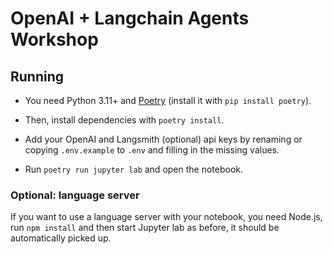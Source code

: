 # OpenAI + Langchain Agents Workshop

## Running

* You need Python 3.11+ and [Poetry](https://python-poetry.org/) (install it with `pip install poetry`).

* Then, install dependencies with `poetry install`.

* Add your OpenAI and Langsmith (optional) api keys by renaming or copying `.env.example` to `.env` and filling in the missing values.

* Run `poetry run jupyter lab` and open the notebook.

### Optional: language server

If you want to use a language server with your notebook, you need Node.js, run `npm install` and then start Jupyter lab as before, it should be automatically picked up.
